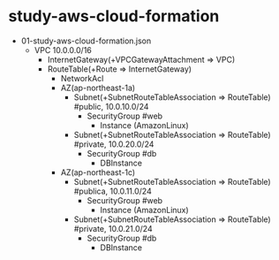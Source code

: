 # study-aws-cloud-formation

- 01-study-aws-cloud-formation.json
  - VPC 10.0.0.0/16
    - InternetGateway(+VPCGatewayAttachment => VPC)
    - RouteTable(+Route => InternetGateway)
      - NetworkAcl
      - AZ(ap-northeast-1a)
        - Subnet(+SubnetRouteTableAssociation => RouteTable) #public, 10.0.10.0/24
          - SecurityGroup #web
            - Instance (AmazonLinux)
        - Subnet(+SubnetRouteTableAssociation => RouteTable) #private, 10.0.20.0/24
          - SecurityGroup #db
            - DBInstance
      - AZ(ap-northeast-1c)
        - Subnet(+SubnetRouteTableAssociation => RouteTable) #publica, 10.0.11.0/24
          - SecurityGroup #web
            - Instance (AmazonLinux)
        - Subnet(+SubnetRouteTableAssociation => RouteTable) #private, 10.0.21.0/24
          - SecurityGroup #db
            - DBInstance
